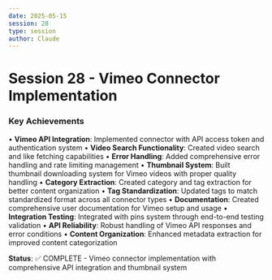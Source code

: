 ```yaml
---
date: 2025-05-15
session: 28
type: session
author: Claude
---
```


# Session 28 - Vimeo Connector Implementation

### Key Achievements
• **Vimeo API Integration**: Implemented connector with API access token and authentication system
• **Video Search Functionality**: Created video search and like fetching capabilities
• **Error Handling**: Added comprehensive error handling and rate limiting management
• **Thumbnail System**: Built thumbnail downloading system for Vimeo videos with proper quality handling
• **Category Extraction**: Created category and tag extraction for better content organization
• **Tag Standardization**: Updated tags to match standardized format across all connector types
• **Documentation**: Created comprehensive user documentation for Vimeo setup and usage
• **Integration Testing**: Integrated with pins system through end-to-end testing validation
• **API Reliability**: Robust handling of Vimeo API responses and error conditions
• **Content Organization**: Enhanced metadata extraction for improved content categorization

**Status**: ✅ COMPLETE - Vimeo connector implementation with comprehensive API integration and thumbnail system
